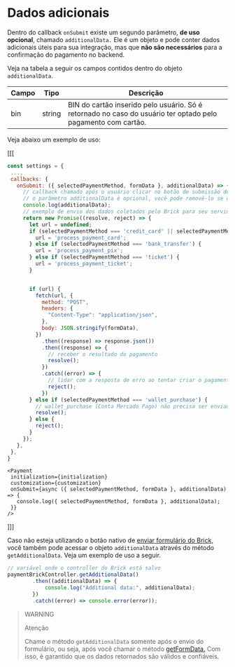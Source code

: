 # Dados adicionais

Dentro do callback `onSubmit` existe um segundo parâmetro, **de uso opcional**, chamado `additionalData.` Ele é um objeto e pode conter dados adicionais úteis para sua integração, mas que **não são necessários** para a confirmação do pagamento no backend.

Veja na tabela a seguir os campos contidos dentro do objeto `additionalData`.

| Campo | Tipo | Descrição |
|--- |--- | --- |
| bin | string | BIN do cartão inserido pelo usuário. Só é retornado no caso do usuário ter optado pelo pagamento com cartão. |

Veja abaixo um exemplo de uso:

[[[
```Javascript
const settings = {
 ...,
 callbacks: {
   onSubmit: ({ selectedPaymentMethod, formData }, additionalData) => {
     // callback chamado após o usuário clicar no botão de submissão dos dados
     // o parâmetro additionalData é opcional, você pode removê-lo se quiser
     console.log(additionalData);
     // exemplo de envio dos dados coletados pelo Brick para seu servidor
     return new Promise((resolve, reject) => {
       let url = undefined;
       if (selectedPaymentMethod === 'credit_card' || selectedPaymentMethod === 'debit_card') {
         url = 'process_payment_card';
       } else if (selectedPaymentMethod === 'bank_transfer') {
         url = 'process_payment_pix';
       } else if (selectedPaymentMethod === 'ticket') {
         url = 'process_payment_ticket';
       }


       if (url) {
         fetch(url, {
           method: "POST",
           headers: {
             "Content-Type": "application/json",
           },
           body: JSON.stringify(formData),
         })
           .then((response) => response.json())
           .then((response) => {
             // receber o resultado do pagamento
             resolve();
           })
           .catch((error) => {
             // lidar com a resposta de erro ao tentar criar o pagamento
             reject();
           })
       } else if (selectedPaymentMethod === 'wallet_purchase') {
         // wallet_purchase (Conta Mercado Pago) não precisa ser enviado pelo backend
         resolve();
       } else {
         reject();
       }
     });
   },
 },
}
```
```react-jsx
<Payment
 initialization={initialization}
 customization={customization}
 onSubmit={async ({ selectedPaymentMethod, formData }, additionalData) => {
   console.log({ selectedPaymentMethod, formData }, additionalData);
 }}
/>
```
]]]

Caso não esteja utilizando o botão nativo de [enviar formulário do Brick](/developers/pt/docs/checkout-bricks/payment-brick/additional-customization/hide-element), você também pode acessar o objeto `additionalData` através do método `getAdditionalData`. Veja um exemplo de uso a seguir.

```javascript
// variável onde o controller do Brick está salvo
paymentBrickController.getAdditionalData()
        .then((additionalData) => {
            console.log("Additional data:", additionalData);
        })
        .catch((error) => console.error(error));
```

> WARNING
>
> Atenção
>
> Chame o método `getAdditionalData` somente após o envio do formulário, ou seja, após você chamar o método [getFormData.](/developers/pt/docs/checkout-bricks/payment-brick/additional-customization/hide-element) Com isso, é garantido que os dados retornados são válidos e confiáveis.